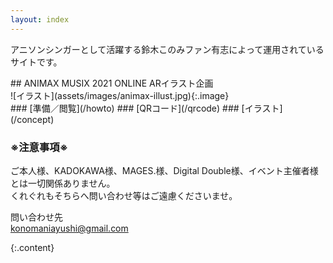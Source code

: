 ```yaml
---
layout: index
---
```


<section class="spotlight" markdown="1">

アニソンシンガーとして活躍する鈴木このみファン有志によって運用されているサイトです。

</section>

<section class="spotlight" markdown="1">
## ANIMAX MUSIX 2021 ONLINE ARイラスト企画

<div class="wrapper" markdown="1">
![イラスト](assets/images/animax-illust.jpg){:.image}

  <div class="content" markdown="1">
### [準備／閲覧](/howto)
### [QRコード](/qrcode)
### [イラスト](/concept)
</div>
</div>
</section>

<section class="spotlight" markdown="1">

### ※注意事項※

ご本人様、KADOKAWA様、MAGES.様、Digital Double様、イベント主催者様とは一切関係ありません。  
くれぐれもそちらへ問い合わせ等はご遠慮くださいませ。

問い合わせ先  
[konomaniayushi@gmail.com](mailto:konomaniayushi@gmail.com)

{:.content}
</section>
